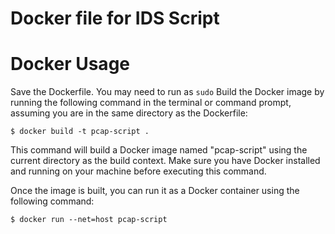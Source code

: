 # Docker file for IDS Script


# Docker Usage 
Save the Dockerfile.
You may need to run as `sudo`
Build the Docker image by running the following command in the terminal or command prompt, assuming you are in the same directory as the Dockerfile:
```
$ docker build -t pcap-script .
```
This command will build a Docker image named "pcap-script" using the current directory as the build context. Make sure you have Docker installed and running on your machine before executing this command.

Once the image is built, you can run it as a Docker container using the following command:
```
$ docker run --net=host pcap-script
```
